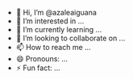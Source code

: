 - 👋 Hi, I’m @azaleaiguana
- 👀 I’m interested in ...
- 🌱 I’m currently learning ...
- 💞️ I’m looking to collaborate on ...
- 📫 How to reach me ...
- 😄 Pronouns: ...
- ⚡ Fun fact: ...

<!---
azaleaiguana/azaleaiguana is a ✨ special ✨ repository because its `README.md` (this file) appears on your GitHub profile.
You can click the Preview link to take a look at your changes.
--->
